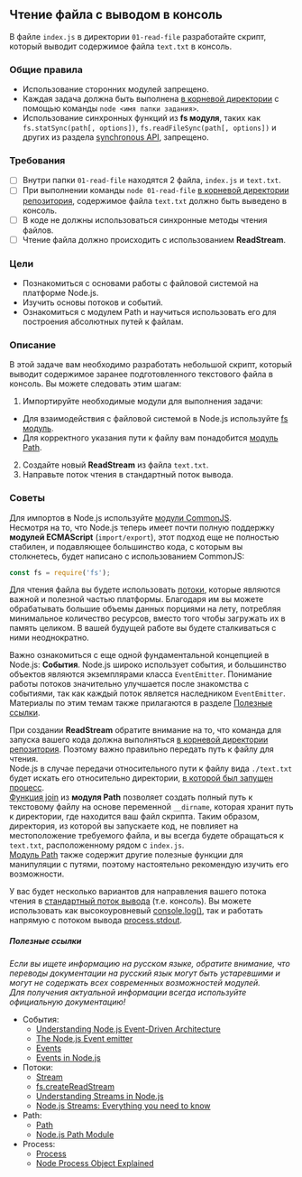 ## Чтение файла с выводом в консоль

В файле `index.js` в директории `01-read-file` разработайте скрипт, который выводит содержимое файла `text.txt` в консоль.

### Общие правила

- Использование сторонних модулей запрещено.
- Каждая задача должна быть выполнена <u>в корневой директории</u> с помощью команды `node <имя папки задания>`.
- Использование синхронных функций из **fs модуля**, таких как `fs.statSync(path[, options])`, `fs.readFileSync(path[, options])` и других из раздела [synchronous API](https://nodejs.org/api/fs.html#fs_synchronous_api), запрещено.

### Требования

- [ ] Внутри папки `01-read-file` находятся 2 файла, `index.js` и `text.txt`.
- [ ] При выполнении команды `node 01-read-file` <u>в корневой директории репозитория</u>, содержимое файла `text.txt` должно быть выведено в консоль.
- [ ] В коде не должны использоваться синхронные методы чтения файлов.
- [ ] Чтение файла должно происходить с использованием **ReadStream**.

### Цели

- Познакомиться с основами работы с файловой системой на платформе Node.js.
- Изучить основы потоков и событий.
- Ознакомиться с модулем Path и научиться использовать его для построения абсолютных путей к файлам.

### Описание

В этой задаче вам необходимо разработать небольшой скрипт, который выводит содержимое заранее подготовленного текстового файла в консоль. Вы можете следовать этим шагам:

1. Импортируйте необходимые модули для выполнения задачи:

- Для взаимодействия с файловой системой в Node.js используйте [fs модуль](https://nodejs.org/api/fs.html#fs_file_system).
- Для корректного указания пути к файлу вам понадобится [модуль Path](https://nodejs.org/api/path.html#path).

2. Создайте новый **ReadStream** из файла `text.txt`.
3. Направьте поток чтения в стандартный поток вывода.

### Советы

Для импортов в Node.js используйте [модули CommonJS](https://nodejs.org/docs/latest/api/modules.html#modules_modules_commonjs_modules).  
Несмотря на то, что Node.js теперь имеет почти полную поддержку **модулей ECMAScript** (`import/export`), этот подход еще не полностью стабилен, и подавляющее большинство кода, с которым вы столкнетесь, будет написано с использованием CommonJS:

```js
const fs = require('fs');
```

Для чтения файла вы будете использовать [потоки](https://nodejs.org/api/stream.html#readable-streams), которые являются важной и полезной частью платформы. Благодаря им вы можете обрабатывать большие объемы данных порциями на лету, потребляя минимальное количество ресурсов, вместо того чтобы загружать их в память целиком. В вашей будущей работе вы будете сталкиваться с ними неоднократно.

Важно ознакомиться с еще одной фундаментальной концепцией в Node.js: **События**. Node.js широко использует события, и большинство объектов являются экземплярами класса `EventEmitter`. Понимание работы потоков значительно улучшается после знакомства с событиями, так как каждый поток является наследником `EventEmitter`.
Материалы по этим темам также прилагаются в разделе [Полезные ссылки](#useful-links).

При создании **ReadStream** обратите внимание на то, что команда для запуска вашего кода должна выполняться <u>в корневой директории репозитория</u>. Поэтому важно правильно передать путь к файлу для чтения.  
Node.js в случае передачи относительного пути к файлу вида `./text.txt` будет искать его относительно директории, <u>в которой был запущен процесс</u>.  
[Функция join](https://nodejs.org/api/path.html#path_path_join_paths) из **модуля Path** позволяет создать полный путь к текстовому файлу на основе переменной `__dirname`, которая хранит путь к директории, где находится ваш файл скрипта. Таким образом, директория, из которой вы запускаете код, не повлияет на местоположение требуемого файла, и вы всегда будете обращаться к `text.txt`, расположенному рядом с `index.js`.  
[Модуль Path](https://nodejs.org/api/path.html) также содержит другие полезные функции для манипуляции с путями, поэтому настоятельно рекомендую изучить его возможности.

У вас будет несколько вариантов для направления вашего потока чтения в [стандартный поток вывода](https://en.wikipedia.org/wiki/Standard_streams) (т.е. консоль). Вы можете использовать как высокоуровневый [console.log()](https://nodejs.org/api/console.html#console_console_log_data_args), так и работать напрямую с потоком вывода [process.stdout](https://nodejs.org/api/process.html#process_process_stdout).

##### Полезные ссылки

_Если вы ищете информацию на русском языке, обратите внимание, что переводы документации на русский язык могут быть устаревшими и могут не содержать всех современных возможностей модулей.  
Для получения актуальной информации всегда используйте официальную документацию!_

- События:
  - [Understanding Node.js Event-Driven Architecture](https://www.freecodecamp.org/news/understanding-node-js-event-driven-architecture-223292fcbc2d/)
  - [The Node.js Event emitter](https://nodejs.org/en/learn/asynchronous-work/the-nodejs-event-emitter)
  - [Events](https://nodejs.org/api/events.html)
  - [Events in Node.js](https://medium.com/@diego.coder/events-in-node-js-76fbe1b6cdad)
- Потоки:
  - [Stream](https://nodejs.org/api/stream.html)
  - [fs.createReadStream](https://nodejs.org/api/fs.html#fs_fs_createreadstream_path_options)
  - [Understanding Streams in Node.js](https://nodesource.com/blog/understanding-streams-in-nodejs/)
  - [Node.js Streams: Everything you need to know](https://www.freecodecamp.org/news/node-js-streams-everything-you-need-to-know-c9141306be93/)
- Path:
  - [Path](https://nodejs.org/api/path.html)
  - [Node.js Path Module](https://www.javascripttutorial.net/nodejs-tutorial/nodejs-path-module/)
- Process:
  - [Process](https://nodejs.org/api/process.html)
  - [Node Process Object Explained](https://www.freecodecamp.org/news/node-process-object-explained/)
